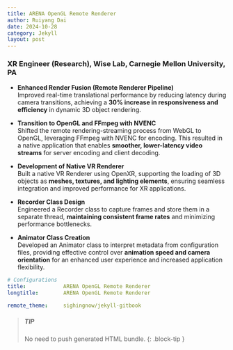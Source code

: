 ```yaml
---
title: ARENA OpenGL Remote Renderer
author: Ruiyang Dai
date: 2024-10-28
category: Jekyll
layout: post
---
```


### XR Engineer (Research), Wise Lab, Carnegie Mellon University, PA

- **Enhanced Render Fusion (Remote Renderer Pipeline)**  
  Improved real-time translational performance by reducing latency during camera transitions, achieving a **30% increase in responsiveness and efficiency** in dynamic 3D object rendering.

- **Transition to OpenGL and FFmpeg with NVENC**  
  Shifted the remote rendering-streaming process from WebGL to OpenGL, leveraging FFmpeg with NVENC for encoding. This resulted in a native application that enables **smoother, lower-latency video streams** for server encoding and client decoding.

- **Development of Native VR Renderer**  
  Built a native VR Renderer using OpenXR, supporting the loading of 3D objects as **meshes, textures, and lighting elements**, ensuring seamless integration and improved performance for XR applications.

- **Recorder Class Design**  
  Engineered a Recorder class to capture frames and store them in a separate thread, **maintaining consistent frame rates** and minimizing performance bottlenecks.

- **Animator Class Creation**  
  Developed an Animator class to interpret metadata from configuration files, providing effective control over **animation speed and camera orientation** for an enhanced user experience and increased application flexibility.


```yaml
# Configurations
title:            ARENA OpenGL Remote Renderer
longtitle:        ARENA OpenGL Remote Renderer

remote_theme:     sighingnow/jekyll-gitbook
```

> ##### TIP
>
> No need to push generated HTML bundle.
{: .block-tip }

[1]: https://edwardlu2018.github.io/renderfusion-playground/
